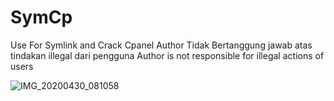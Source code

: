 # SymCp
Use For Symlink and Crack Cpanel
Author Tidak Bertanggung jawab atas tindakan illegal dari pengguna
Author is not responsible for illegal actions of users

![IMG_20200430_081058](https://user-images.githubusercontent.com/64451660/80659055-674ef780-8aba-11ea-8e0e-7690d3c7b05d.jpg)

